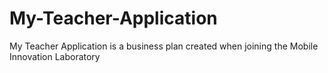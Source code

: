 # My-Teacher-Application
My Teacher Application is a business plan created when joining the Mobile Innovation Laboratory
